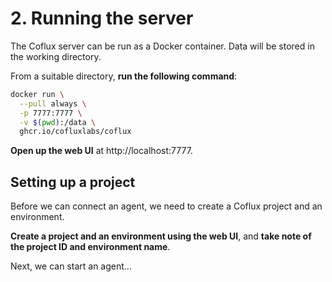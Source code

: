 # 2. Running the server

The Coflux server can be run as a Docker container. Data will be stored in the working directory.

From a suitable directory, **run the following command**:

```bash
docker run \
  --pull always \
  -p 7777:7777 \
  -v $(pwd):/data \
  ghcr.io/cofluxlabs/coflux
```

**Open up the web UI** at http://localhost:7777.

## Setting up a project

Before we can connect an agent, we need to create a Coflux project and an environment.

**Create a project and an environment using the web UI**, and **take note of the project ID and environment name**.

Next, we can start an agent...
